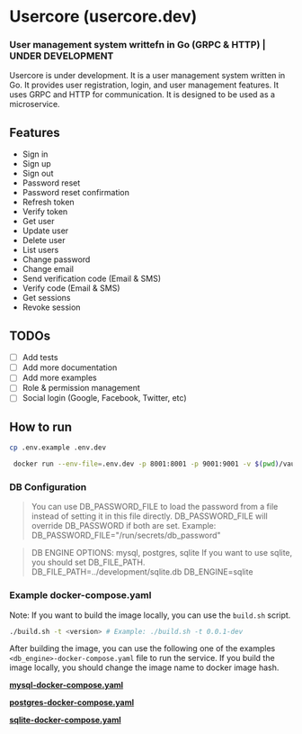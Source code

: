 # Usercore (usercore.dev)

### User management system writtefn in Go (GRPC & HTTP) | UNDER DEVELOPMENT

Usercore is under development. It is a user management system written in Go. It provides user registration, login, and
user management features. It uses GRPC and HTTP for communication. It is designed to be used as a microservice.

## Features

- Sign in
- Sign up
- Sign out
- Password reset
- Password reset confirmation
- Refresh token
- Verify token
- Get user
- Update user
- Delete user
- List users
- Change password
- Change email
- Send verification code (Email & SMS)
- Verify code (Email & SMS)
- Get sessions
- Revoke session

## TODOs

- [ ] Add tests
- [ ] Add more documentation
- [ ] Add more examples
- [ ] Role & permission management
- [ ] Social login (Google, Facebook, Twitter, etc)

## How to run

```sh
cp .env.example .env.dev
```

```sh
 docker run --env-file=.env.dev -p 8001:8001 -p 9001:9001 -v $(pwd)/vault:/app/vault usercore/usercore:0.0.1-dev
```

### DB Configuration

> You can use DB_PASSWORD_FILE to load the password from a file instead of setting it in this file directly.
> DB_PASSWORD_FILE will override DB_PASSWORD if both are set.
> Example: DB_PASSWORD_FILE="/run/secrets/db_password"

> DB ENGINE OPTIONS: mysql, postgres, sqlite
> If you want to use sqlite, you should set DB_FILE_PATH.
> DB_FILE_PATH=../development/sqlite.db
> DB_ENGINE=sqlite


### Example docker-compose.yaml

Note: If you want to build the image locally, you can use the `build.sh` script.

```sh
./build.sh -t <version> # Example: ./build.sh -t 0.0.1-dev
```

After building the image, you can use the following one of the examples `<db_engine>-docker-compose.yaml` file to run the service.
If you build the image locally, you should change the image name to docker image hash.

**[mysql-docker-compose.yaml](./examples/mysql-docker-compose.yaml)**

**[postgres-docker-compose.yaml](./examples/postgres-docker-compose.yaml)**

**[sqlite-docker-compose.yaml](./examples/sqlite-docker-compose.yaml)**
